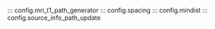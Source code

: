 ::: config.mri_t1_path_generator
::: config.spacing
::: config.mindist
::: config.source_info_path_update

